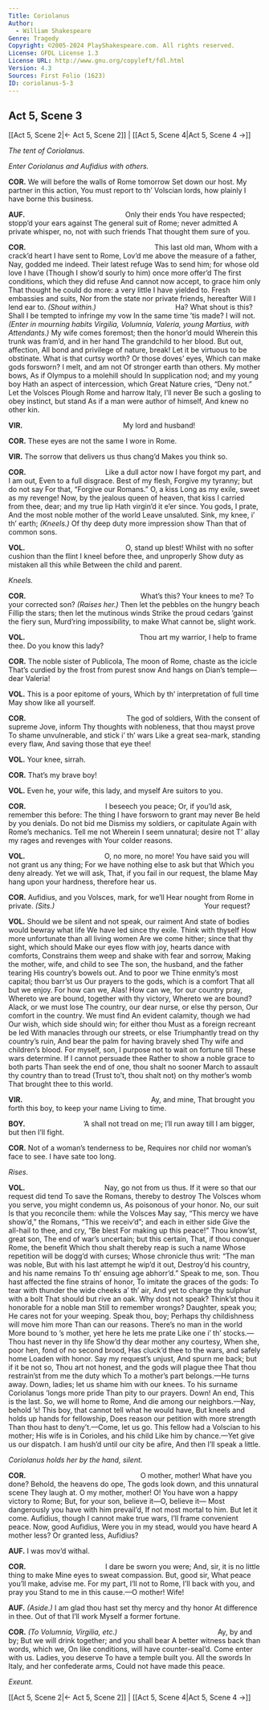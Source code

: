 ```yaml
---
Title: Coriolanus
Author: 
  - William Shakespeare
Genre: Tragedy
Copyright: ©2005-2024 PlayShakespeare.com. All rights reserved.
License: GFDL License 1.3
License URL: http://www.gnu.org/copyleft/fdl.html
Version: 4.3
Sources: First Folio (1623)
ID: coriolanus-5-3
---
```


## Act 5, Scene 3
[[Act 5, Scene 2|← Act 5, Scene 2]] | [[Act 5, Scene 4|Act 5, Scene 4 →]]

*The tent of Coriolanus.*

*Enter Coriolanus and Aufidius with others.*

**COR.**
We will before the walls of Rome tomorrow
Set down our host. My partner in this action,
You must report to th’ Volscian lords, how plainly
I have borne this business.

**AUF.**
              Only their ends
You have respected; stopp’d your ears against
The general suit of Rome; never admitted
A private whisper, no, not with such friends
That thought them sure of you.

**COR.**
                  This last old man,
Whom with a crack’d heart I have sent to Rome,
Lov’d me above the measure of a father,
Nay, godded me indeed. Their latest refuge
Was to send him; for whose old love I have
(Though I show’d sourly to him) once more offer’d
The first conditions, which they did refuse
And cannot now accept, to grace him only
That thought he could do more: a very little
I have yielded to. Fresh embassies and suits,
Nor from the state nor private friends, hereafter
Will I lend ear to.
*(Shout within.)*
           Ha? What shout is this?
Shall I be tempted to infringe my vow
In the same time ’tis made? I will not.
*(Enter in mourning habits Virgilia, Volumnia, Valeria, young Martius, with Attendants.)*
My wife comes foremost; then the honor’d mould
Wherein this trunk was fram’d, and in her hand
The grandchild to her blood. But out, affection,
All bond and privilege of nature, break!
Let it be virtuous to be obstinate.
What is that curtsy worth? Or those doves’ eyes,
Which can make gods forsworn? I melt, and am not
Of stronger earth than others. My mother bows,
As if Olympus to a molehill should
In supplication nod; and my young boy
Hath an aspect of intercession, which
Great Nature cries, “Deny not.” Let the Volsces
Plough Rome and harrow Italy, I’ll never
Be such a gosling to obey instinct, but stand
As if a man were author of himself,
And knew no other kin.

**VIR.**
              My lord and husband!

**COR.**
These eyes are not the same I wore in Rome.

**VIR.**
The sorrow that delivers us thus chang’d
Makes you think so.

**COR.**
           Like a dull actor now
I have forgot my part, and I am out,
Even to a full disgrace. Best of my flesh,
Forgive my tyranny; but do not say
For that, “Forgive our Romans.” O, a kiss
Long as my exile, sweet as my revenge!
Now, by the jealous queen of heaven, that kiss
I carried from thee, dear; and my true lip
Hath virgin’d it e’er since. You gods, I prate,
And the most noble mother of the world
Leave unsaluted. Sink, my knee, i’ th’ earth;
*(Kneels.)*
Of thy deep duty more impression show
Than that of common sons.

**VOL.**
              O, stand up blest!
Whilst with no softer cushion than the flint
I kneel before thee, and unproperly
Show duty as mistaken all this while
Between the child and parent.

*Kneels.*

**COR.**
                What’s this?
Your knees to me? To your corrected son?
*(Raises her.)*
Then let the pebbles on the hungry beach
Fillip the stars; then let the mutinous winds
Strike the proud cedars ’gainst the fiery sun,
Murd’ring impossibility, to make
What cannot be, slight work.

**VOL.**
                Thou art my warrior,
I help to frame thee. Do you know this lady?

**COR.**
The noble sister of Publicola,
The moon of Rome, chaste as the icicle
That’s curdied by the frost from purest snow
And hangs on Dian’s temple—dear Valeria!

**VOL.**
This is a poor epitome of yours,
Which by th’ interpretation of full time
May show like all yourself.

**COR.**
              The god of soldiers,
With the consent of supreme Jove, inform
Thy thoughts with nobleness, that thou mayst prove
To shame unvulnerable, and stick i’ th’ wars
Like a great sea-mark, standing every flaw,
And saving those that eye thee!

**VOL.**
Your knee, sirrah.

**COR.**
That’s my brave boy!

**VOL.**
Even he, your wife, this lady, and myself
Are suitors to you.

**COR.**
           I beseech you peace;
Or, if you’ld ask, remember this before:
The thing I have forsworn to grant may never
Be held by you denials. Do not bid me
Dismiss my soldiers, or capitulate
Again with Rome’s mechanics. Tell me not
Wherein I seem unnatural; desire not
T’ allay my rages and revenges with
Your colder reasons.

**VOL.**
           O, no more, no more!
You have said you will not grant us any thing;
For we have nothing else to ask but that
Which you deny already. Yet we will ask,
That, if you fail in our request, the blame
May hang upon your hardness, therefore hear us.

**COR.**
Aufidius, and you Volsces, mark, for we’ll
Hear nought from Rome in private.
*(Sits.)*
                     Your request?

**VOL.**
Should we be silent and not speak, our raiment
And state of bodies would bewray what life
We have led since thy exile. Think with thyself
How more unfortunate than all living women
Are we come hither; since that thy sight, which should
Make our eyes flow with joy, hearts dance with comforts,
Constrains them weep and shake with fear and sorrow,
Making the mother, wife, and child to see
The son, the husband, and the father tearing
His country’s bowels out. And to poor we
Thine enmity’s most capital; thou barr’st us
Our prayers to the gods, which is a comfort
That all but we enjoy. For how can we,
Alas! How can we, for our country pray,
Whereto we are bound, together with thy victory,
Whereto we are bound? Alack, or we must lose
The country, our dear nurse, or else thy person,
Our comfort in the country. We must find
An evident calamity, though we had
Our wish, which side should win; for either thou
Must as a foreign recreant be led
With manacles through our streets, or else
Triumphantly tread on thy country’s ruin,
And bear the palm for having bravely shed
Thy wife and children’s blood. For myself, son,
I purpose not to wait on fortune till
These wars determine. If I cannot persuade thee
Rather to show a noble grace to both parts
Than seek the end of one, thou shalt no sooner
March to assault thy country than to tread
(Trust to’t, thou shalt not) on thy mother’s womb
That brought thee to this world.

**VIR.**
                  Ay, and mine,
That brought you forth this boy, to keep your name
Living to time.

**BOY.**
        ’A shall not tread on me;
I’ll run away till I am bigger, but then I’ll fight.

**COR.**
Not of a woman’s tenderness to be,
Requires nor child nor woman’s face to see.
I have sate too long.

*Rises.*

**VOL.**
           Nay, go not from us thus.
If it were so that our request did tend
To save the Romans, thereby to destroy
The Volsces whom you serve, you might condemn us,
As poisonous of your honor. No, our suit
Is that you reconcile them: while the Volsces
May say, “This mercy we have show’d,” the Romans,
“This we receiv’d”; and each in either side
Give the all-hail to thee, and cry, “Be blest
For making up this peace!” Thou know’st, great son,
The end of war’s uncertain; but this certain,
That, if thou conquer Rome, the benefit
Which thou shalt thereby reap is such a name
Whose repetition will be dogg’d with curses;
Whose chronicle thus writ: “The man was noble,
But with his last attempt he wip’d it out,
Destroy’d his country, and his name remains
To th’ ensuing age abhorr’d.” Speak to me, son.
Thou hast affected the fine strains of honor,
To imitate the graces of the gods:
To tear with thunder the wide cheeks a’ th’ air,
And yet to charge thy sulphur with a bolt
That should but rive an oak. Why dost not speak?
Think’st thou it honorable for a noble man
Still to remember wrongs? Daughter, speak you;
He cares not for your weeping. Speak thou, boy;
Perhaps thy childishness will move him more
Than can our reasons. There’s no man in the world
More bound to ’s mother, yet here he lets me prate
Like one i’ th’ stocks.—Thou hast never in thy life
Show’d thy dear mother any courtesy,
When she, poor hen, fond of no second brood,
Has cluck’d thee to the wars, and safely home
Loaden with honor. Say my request’s unjust,
And spurn me back; but if it be not so,
Thou art not honest, and the gods will plague thee
That thou restrain’st from me the duty which
To a mother’s part belongs.—He turns away.
Down, ladies; let us shame him with our knees.
To his surname Coriolanus ’longs more pride
Than pity to our prayers. Down! An end,
This is the last. So, we will home to Rome,
And die among our neighbors.—Nay, behold ’s!
This boy, that cannot tell what he would have,
But kneels and holds up hands for fellowship,
Does reason our petition with more strength
Than thou hast to deny’t.—Come, let us go.
This fellow had a Volscian to his mother;
His wife is in Corioles, and his child
Like him by chance.—Yet give us our dispatch.
I am hush’d until our city be afire,
And then I’ll speak a little.

*Coriolanus holds her by the hand, silent.*

**COR.**
                O mother, mother!
What have you done? Behold, the heavens do ope,
The gods look down, and this unnatural scene
They laugh at. O my mother, mother! O!
You have won a happy victory to Rome;
But, for your son, believe it—O, believe it⁠—
Most dangerously you have with him prevail’d,
If not most mortal to him. But let it come.
Aufidius, though I cannot make true wars,
I’ll frame convenient peace. Now, good Aufidius,
Were you in my stead, would you have heard
A mother less? Or granted less, Aufidius?

**AUF.**
I was mov’d withal.

**COR.**
           I dare be sworn you were;
And, sir, it is no little thing to make
Mine eyes to sweat compassion. But, good sir,
What peace you’ll make, advise me. For my part,
I’ll not to Rome, I’ll back with you, and pray you
Stand to me in this cause.—O mother! Wife!

**AUF.**
*(Aside.)*
I am glad thou hast set thy mercy and thy honor
At difference in thee. Out of that I’ll work
Myself a former fortune.

**COR.**
*(To Volumnia, Virgilia, etc.)*
              Ay, by and by;
But we will drink together; and you shall bear
A better witness back than words, which we,
On like conditions, will have counter-seal’d.
Come enter with us. Ladies, you deserve
To have a temple built you. All the swords
In Italy, and her confederate arms,
Could not have made this peace.

*Exeunt.*

[[Act 5, Scene 2|← Act 5, Scene 2]] | [[Act 5, Scene 4|Act 5, Scene 4 →]]